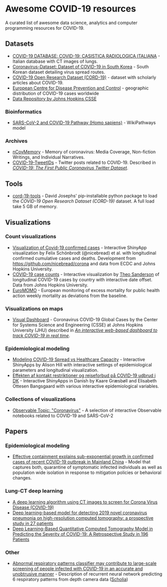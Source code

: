 # Awesome COVID-19 resources
A curated list of awesome data science, analytics and computer programming resources for COVID-19.

## Datasets 
- [COVID-19 DATABASE: COVID-19: CASISTICA RADIOLOGICA ITALIANA](https://www.sirm.org/category/senza-categoria/covid-19/) - Italian database with CT images of lungs.
- [Coronavirus-Dataset: Dataset of COVID-19 in South Korea](https://www.kaggle.com/kimjihoo/coronavirusdataset) - South Korean dataset detailing virus spread routes.
- [COVID-19 Open Research Dataset (CORD-19)](https://pages.semanticscholar.org/coronavirus-research) - dataset with scholarly articles about COVID-19.
- [European Centre for Disease Prevention and Control](https://www.ecdc.europa.eu/en/publications-data/download-todays-data-geographic-distribution-covid-19-cases-worldwide) - geographic distribution of COVID-19 cases worldwide
- [Data Repository by Johns Hopkins CSSE](https://github.com/CSSEGISandData/COVID-19)

### Bioinformatics
- [SARS-CoV-2 and COVID-19 Pathway (Homo sapiens)](https://www.wikipathways.org/index.php/Pathway:WP4846) - WikiPathways model

### Archives
- [nCovMemory](https://github.com/2019ncovmemory/nCovMemory) - Memory of coronavirus: Media Coverage, Non-fiction Writings, and Individual Narratives.
- [COVID-19-TweetIDs](https://github.com/echen102/COVID-19-TweetIDs) - Twitter posts related to COVID-19. Described in *[COVID-19: The First Public Coronavirus Twitter Dataset](https://arxiv.org/abs/2003.07372)*.

## Tools 
- [cord-19-tools](https://pypi.org/project/cord-19-tools/) - David Josephs' pip-installable python package to load the *COVID-19 Open Research Dataset (CORD-19)* dataset. A full load take 5 GB of memory.

## Visualizations

### Count visualizations 
- [Visualization of Covid-19 confirmed cases](http://shinyapps.org/apps/corona/) - Interactive ShinyApp visualization by Felix Schönbrodt (@nicebread) et al. with longitudinal confirmed cumulative cases and deaths. Development from https://github.com/nicebread/corona and data from ECDC and Johns Hopkins University.
- [COVID-19 case counts](https://covid-stats.theo.io/dashboard_draggable.php) - Interactive visualization by [Theo Sanderson](https://twitter.com/theosanderson) of longitudinal COVID-19 cases by country with interactive date offset. Data from Johns Hopkins University.
- [EuroMOMO](https://www.euromomo.eu/outputs/zscore_country_total.html) - European monitoring of excess mortality for public health action weekly mortality as deviations from the baseline.

### Visualizations on maps
- [Visual Dashboard](https://www.arcgis.com/apps/opsdashboard/index.html#/bda7594740fd40299423467b48e9ecf6) - Coronavirus COVID-19 Global Cases by the Center for Systems Science and Engineering (CSSE) at Johns Hopkins University (JHU) described in *[An interactive web-based dashboard to track COVID-19 in real time](https://www.thelancet.com/journals/laninf/article/PIIS1473-3099(20)30120-1/fulltext)*.

### Epidemiological modeling
- [Modeling COVID-19 Spread vs Healthcare Capacity](https://alhill.shinyapps.io/COVID19seir/) - Interactive ShinyApps by Alison Hill with interactive settings of epidemiological parameters and longitudinal visualization.
- [Effekten af kontakt restriktioner og rejseforbud på COVID-19 udbrud i DK](https://kagr.shinyapps.io/COVID19/) - Interactive ShinyApps in Danish by Kaare Græsbøll and Elisabeth Ottesen Bangsgaard with various interactive epidemiological variables.

### Collections of visualizations
- [Observable Topic: "Coronavirus"](https://observablehq.com/collection/@observablehq/coronavirus) - A selection of interactive Observable notebooks related to COVID-19 and SARS-CoV-2

## Papers 
### Epidemiological modeling
- [Effective containment explains sub-exponential growth in confirmed cases of recent COVID-19 outbreak in Mainland China](https://arxiv.org/abs/2002.07572) - Model that captures both, quarantine of symptomatic infected individuals as well as population wide isolation in response to mitigation policies or behavioral changes.

### Lung-CT deep learning
- [A deep learning algorithm using CT images to screen for Corona Virus Disease (COVID-19)](https://www.medrxiv.org/content/10.1101/2020.02.14.20023028v3)
- [Deep learning-based model for detecting 2019 novel coronavirus pneumonia on high-resolution computed tomography: a prospective study in 27 patients](https://www.medrxiv.org/content/10.1101/2020.02.25.20021568v2)
- [Deep Learning-Based Quantitative Computed Tomography Model in Predicting the Severity of COVID-19: A Retrospective Study in 196 Patients](https://papers.ssrn.com/sol3/papers.cfm?abstract_id=3546089)

### Other 
- [Abnormal respiratory patterns classifier may contribute to large-scale screening of people infected with COVID-19 in an accurate and unobtrusive manner](https://arxiv.org/abs/2002.05534) - Description of recurrent neural network predicting 6 respiratory patterns from depth camera data ([Scholia](https://tools.wmflabs.org/scholia/Q87745200))
